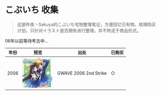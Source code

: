 # こぶいち 收集

> 这是昨夜丶Sakuya的こぶいち宅物整理笔记，方便回忆已有物，梳理购买计划，只针对イラスト是否拥有进行整理，并不拘泥于商品形式。

06年以前等待考古中...

年份 | 预览 | 出处 | 已购买 |
---------|----------|---------| ---------
2006| <img src="https://raw.githubusercontent.com/AmagiSakuya/Kobuichi_Collection/master/Assets/img/GWAVE%202006%202nd%20Strike.png" height="100" width="100" > | GWAVE 2006 2nd Strike| ○

